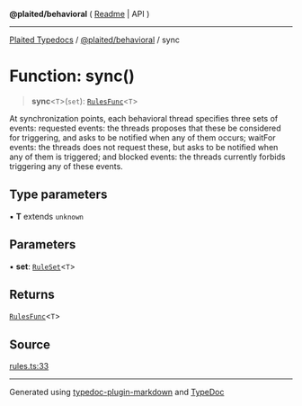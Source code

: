 **@plaited/behavioral** ( [Readme](../README.md) \| API )

***

[Plaited Typedocs](../../../modules.md) / [@plaited/behavioral](../modules.md) / sync

# Function: sync()

> **sync**\<`T`\>(`set`): [`RulesFunc`](../type-aliases/RulesFunc.md)\<`T`\>

At synchronization points, each behavioral thread specifies three sets of events:
requested events: the threads proposes that these be considered for triggering,
and asks to be notified when any of them occurs; waitFor events: the threads does not request these, but
asks to be notified when any of them is triggered; and blocked events: the
threads currently forbids triggering
any of these events.

## Type parameters

▪ **T** extends `unknown`

## Parameters

▪ **set**: [`RuleSet`](../type-aliases/RuleSet.md)\<`T`\>

## Returns

[`RulesFunc`](../type-aliases/RulesFunc.md)\<`T`\>

## Source

[rules.ts:33](https://github.com/plaited/plaited/blob/b0dd907/libs/behavioral/src/rules.ts#L33)

***

Generated using [typedoc-plugin-markdown](https://www.npmjs.com/package/typedoc-plugin-markdown) and [TypeDoc](https://typedoc.org/)
